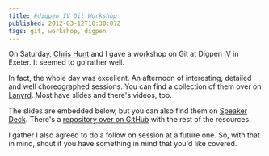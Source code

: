 ```yaml
---
title: #digpen IV Git Workshop
published: 2012-03-12T10:30:07Z
tags: git, workshop, digpen
---
```


On Saturday, [Chris Hunt](http://thisisthechris.co.uk/) and I gave a workshop on Git at Digpen IV in Exeter. It seemed to go rather well. 

In fact, the whole day was excellent. An afternoon of interesting, detailed and well choreographed sessions. You can find a collection of them over on [Lanyrd](http://lanyrd.com/2012/digpen/). Most have slides and there's videos, too.

The slides are embedded below, but you can also find them on [Speaker Deck](http://speakerdeck.com/u/nickcharlton/p/getting-started-with-source-control-and-git). There's a [repository over on GitHub](http://github.com/nickcharlton/git-workshop) with the rest of the resources.


<script src="http://speakerdeck.com/embed/4f5dce08dfe51b0022015048.js">

</script>


I gather I also agreed to do a follow on session at a future one. So, with that in mind, shout if you have something in mind that you'd like covered.

